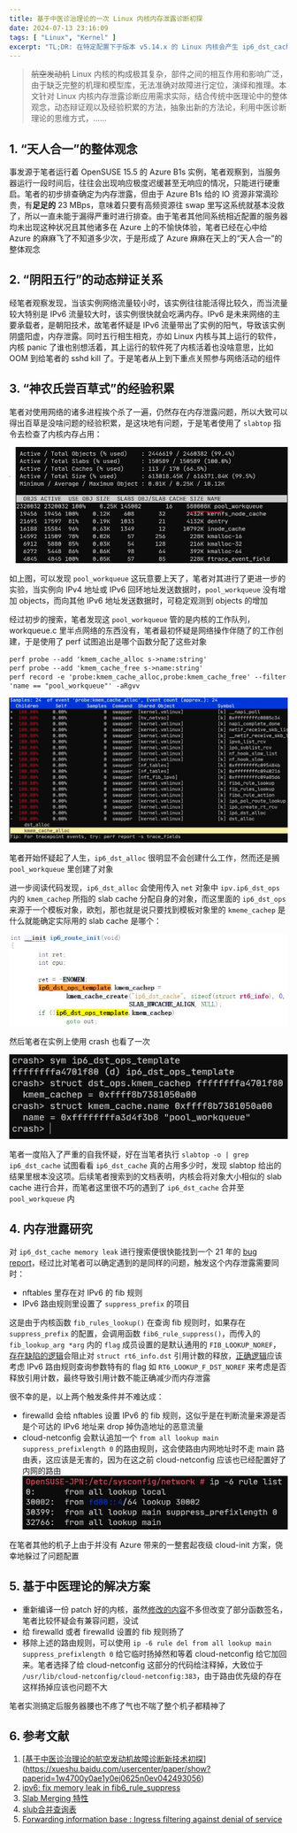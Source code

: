 ```yaml
---
title: 基于中医诊治理论的一次 Linux 内核内存泄露诊断初探
date: 2024-07-13 23:16:09
tags: [ "Linux", "Kernel" ]
excerpt: "TL;DR: 在特定配置下于版本 v5.14.x 的 Linux 内核会产生 ip6_dst_cache 的内存泄露，且由于 cache alias 的存在会显示到 pool_workqueue 的 slab cache 中"
---
```


> ~~航空发动机~~ Linux 内核的构成极其复杂，部件之间的相互作用和影响广泛，由于缺乏完整的机理和模型库，无法准确对故障进行定位，演绎和推理。本文针对 Linux 内核内存泄露诊断应用需求实际，结合传统中医理论中的整体观念，动态辩证观以及经验积累的方法，抽象出新的方法论，利用中医诊断理论的思维方式，……

## 1. “天人合一”的整体观念

事发源于笔者运行着 OpenSUSE 15.5 的 Azure B1s 实例，笔者观察到，当服务器运行一段时间后，往往会出现响应极度迟缓甚至无响应的情况，只能进行硬重启。笔者的初步排查确定为内存泄露，但由于 Azure B1s 给的 IO 资源非常滴珍贵，有**足足的** 23 MBps，意味着只要有高频资源往 swap 里写这系统就基本没救了，所以一直未能于漏得严重时进行排查。由于笔者其他同系统相近配置的服务器均未出现这种状况且其他诸多在 Azure 上的不愉快体验，笔者已经在心中给 Azure 的麻麻飞了不知道多少次，于是形成了 Azure 麻麻在天上的“天人合一”的整体观念

## 2. “阴阳五行”的动态辩证关系

经笔者观察发现，当该实例网络流量较小时，该实例往往能活得比较久，而当流量较大特别是 IPv6 流量较大时，该实例很快就会吃满内存。IPv6 是未来网络的主要承载者，是朝阳技术，故笔者怀疑是 IPv6 流量带出了实例的阳气，导致该实例阴盛阳虚，内存泄露。同时五行相生相克，亦如 Linux 内核与其上运行的软件，内核 panic 了谁也别想活着，其上运行的软件死了内核活着也没啥意思，比如 OOM 到给笔者的 sshd kill 了。于是笔者从上到下重点关照参与网络活动的组件

## 3. “神农氏尝百草式”的经验积累

笔者对使用网络的诸多进程挨个杀了一遍，仍然存在内存泄露问题，所以大致可以得出百草是没啥问题的经验积累，是这块地有问题，于是笔者使用了 `slabtop` 指令去检查了内核内存占用：

![slabtop](./slabtop.jpg)

如上图，可以发现 `pool_workqueue` 这玩意要上天了，笔者对其进行了更进一步的实验，当实例向 IPv4 地址或 IPv6 回环地址发送数据时，`pool_workqueue` 没有增加 objects，而向其他 IPv6 地址发送数据时，可稳定观测到 objects 的增加

经过初步的搜索，笔者发现这 `pool_workqueue` 管的是内核的工作队列，workqueue.c 里半点网络的东西没有，笔者最初怀疑是网络操作伴随了的工作创建，于是使用了 perf 试图追出是哪个函数分配了这些对象

```shell
perf probe --add 'kmem_cache_alloc s->name:string'
perf probe --add 'kmem_cache_free s->name:string'
perf record -e 'probe:kmem_cache_alloc,probe:kmem_cache_free' --filter 'name == "pool_workqueue"' -aRgvv
```

![perf](./perf.jpg)

笔者开始怀疑起了人生，`ip6_dst_alloc` 很明显不会创建什么工作，然而还是搁 `pool_workqueue` 里创建了对象

进一步阅读代码发现，`ip6_dst_alloc` 会使用传入 `net` 对象中 `ipv.ip6_dst_ops` 内的 `kmem_cachep` 所指的 slab cache 分配自身的对象，而这里面的 `ip6_dst_ops` 来源于一个模板对象，欧剋，那也就是说只要找到模板对象里的 `kmeme_cachep` 是什么就能确定实际用的 slab cache 是哪个：

![ip6_route_init](./src.jpg)

然后笔者在实例上使用 crash 也看了一次

![crash](./crash.jpg)

笔者一度陷入了严重的自我怀疑，好在当笔者执行 `slabtop -o | grep ip6_dst_cache`  试图看看 `ip6_dst_cache` 真的占用多少时，发现 slabtop 给出的结果里根本没这项。后续笔者搜索到的文档表明，内核会将对象大小相似的 slab cache 进行合并，而笔者这里很不巧的遇到了 `ip6_dst_cache` 合并至 `pool_workqueue` 内

## 4. 内存泄露研究

对 `ip6_dst_cache memory leak` 进行搜索便很快能找到一个 21 年的 [bug report](https://lore.kernel.org/netdev/e022d597-302d-c061-0830-6ed20aa61e56@qtmlabs.xyz/)，经过比对笔者可以确定遇到的是同样的问题，触发这个内存泄露需要同时：

- nftables 里存在对 IPv6 的 fib 规则
- IPv6 路由规则里设置了 `suppress_prefix` 的项目

这是由于内核函数 `fib_rules_lookup()` 在查询 fib 规则时，如果存在 `suppress_prefix` 的配置，会调用函数 `fib6_rule_suppress()`，而传入的 `fib_lookup_arg *arg` 内的 `flag` 成员设置的是默认通用的 `FIB_LOOKUP_NOREF`，[存在缺陷的逻辑](https://github.com/torvalds/linux/blob/ca7a03c4175366a92cee0ccc4fec0038c3266e26/net/ipv6/fib6_rules.c#L289)会阻止对 `struct rt6_info.dst` 引用计数的释放，[正确逻辑](https://github.com/torvalds/linux/blob/4d145e3f830ba2c2745b42bfba5c2f8fcb8d078a/include/net/ip6_route.h#L99)应该考虑 IPv6 路由规则查询参数特有的 flag 如 `RT6_LOOKUP_F_DST_NOREF`  来考虑是否释放引用计数，最终导致引用计数不能正确减少而内存泄露

很不幸的是，以上两个触发条件并不难达成：

- firewalld 会给 nftables 设置 IPv6 的 fib 规则，这似乎是在判断流量来源是否是个可达的 IPv6 地址来 drop 掉伪造地址的恶意流量
- cloud-netconfig 会默认追加一个 `from all lookup main suppress_prefixlength 0` 的路由规则，这会使路由内网地址时不走 main 路由表，这应该是无害的，因为在这之前 cloud-netconfig 应该也已经配置好了内网的路由
  ![iprule](./iprule.jpg)

在笔者其他的机子上由于并没有 Azure 带来的一整套起夜级 cloud-init 方案，侥幸地躲过了问题配置

## 5. 基于中医理论的解决方案

- 重新编译一份 patch 好的内核，虽然[修改的内容](https://git.kernel.org/pub/scm/linux/kernel/git/stable/linux.git/commit/?id=209d35ee34e25f9668c404350a1c86d914c54ffa)不多但改变了部分函数签名，笔者比较怀疑会有兼容问题，没试
- 给 firewalld 或者 firewalld 设置的 fib 规则扬了
- 移除上述的路由规则，可以使用 `ip -6 rule del from all lookup main suppress_prefixlength 0` 给它临时扬掉然和等着 cloud-netconfig 给它加回来。笔者选择了给 cloud-netconfig 这部分的代码给注释掉，大致位于 `/usr/lib/cloud-netconfig/cloud-netconfig:383`，由于路由优先级的存在这样扬掉应该也问题不大

笔者实测搞定后服务器腰也不疼了气也不喘了整个机子都精神了

## 6. 参考文献

1. [[基于中医诊治理论的航空发动机故障诊断新技术初探](https://www.zhangqiaokeyan.com/academic-conference-cn_meeting-39276_thesis/020222424766.html)](https://xueshu.baidu.com/usercenter/paper/show?paperid=1w4700y0ae1y0ej0625n0ev042493056)
2. [ipv6: fix memory leak in fib6_rule_suppress](https://git.kernel.org/pub/scm/linux/kernel/git/stable/linux.git/commit/?id=209d35ee34e25f9668c404350a1c86d914c54ffa)
3. [Slab Merging 特性](http://raverstern.site/en/posts/slab-merging/)
4. [slub合并查询表](https://blog.csdn.net/py199122/article/details/120484086)
5. [Forwarding information base : Ingress filtering against denial of service](https://en.wikipedia.org/wiki/Forwarding_information_base#Ingress_filtering_against_denial_of_service)
